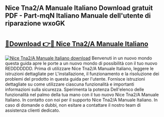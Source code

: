 ## Nice Tna2/A Manuale Italiano Download gratuit PDF - Part-mqN Italiano Manuale dell'utente di riparazione wxoGK

# <h2><a href="http://df9fi4.blite.top/?on=Nice+Tna2%2fA+Manuale+Italiano">🔗Download 👉🔴 Nice Tna2/A Manuale Italiano</a></h2>

[![Nice Tna2/A Manuale Italiano download](https://i.imgur.com/lujVjoI.png)](http://df9fi4.blite.top/?on=Nice+Tna2%2fA+Manuale+Italiano)
Benvenuti in un nuovo mondo questa guida apre le porte a un nuovo mondo di possibilità con il tuo nuovo REDDDDDDD. Prima di utilizzare Nice Tna2/A Manuale Italiano, leggere le istruzioni dettagliate per L'installazione, il funzionamento e la risoluzione dei problemi del prodotto in questa guida per l'utente. Fornisce istruzioni dettagliate su come utilizzare ciascuna funzionalità e importanti informazioni sulla sicurezza. Sperimenta la potenza Dell'elenco delle funzionalità nel palmo della tua mano con il tuo nuovo Nice Tna2/A Manuale Italiano. In contatto con noi per il supporto Nice Tna2/A Manuale Italiano. In caso di domande o dubbi, non esitare a contattare il nostro team di assistenza clienti dedicato.
